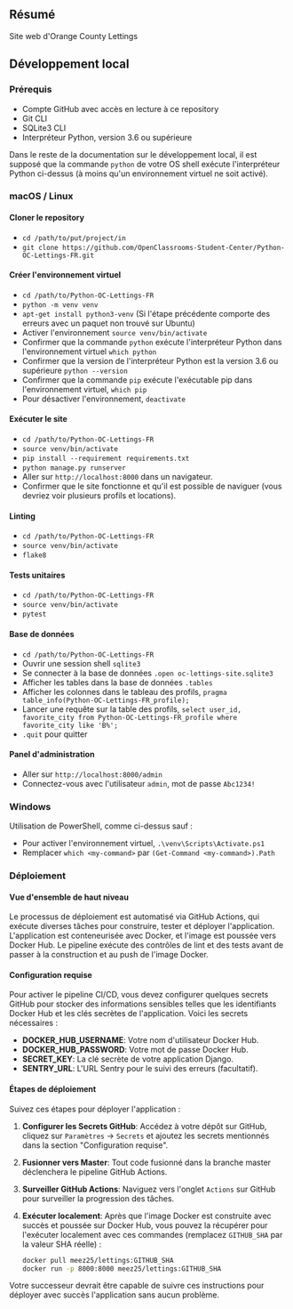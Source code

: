 ## Résumé

Site web d'Orange County Lettings

## Développement local

### Prérequis

- Compte GitHub avec accès en lecture à ce repository
- Git CLI
- SQLite3 CLI
- Interpréteur Python, version 3.6 ou supérieure

Dans le reste de la documentation sur le développement local, il est supposé que la commande `python` de votre OS shell exécute l'interpréteur Python ci-dessus (à moins qu'un environnement virtuel ne soit activé).

### macOS / Linux

#### Cloner le repository

- `cd /path/to/put/project/in`
- `git clone https://github.com/OpenClassrooms-Student-Center/Python-OC-Lettings-FR.git`

#### Créer l'environnement virtuel

- `cd /path/to/Python-OC-Lettings-FR`
- `python -m venv venv`
- `apt-get install python3-venv` (Si l'étape précédente comporte des erreurs avec un paquet non trouvé sur Ubuntu)
- Activer l'environnement `source venv/bin/activate`
- Confirmer que la commande `python` exécute l'interpréteur Python dans l'environnement virtuel
`which python`
- Confirmer que la version de l'interpréteur Python est la version 3.6 ou supérieure `python --version`
- Confirmer que la commande `pip` exécute l'exécutable pip dans l'environnement virtuel, `which pip`
- Pour désactiver l'environnement, `deactivate`

#### Exécuter le site

- `cd /path/to/Python-OC-Lettings-FR`
- `source venv/bin/activate`
- `pip install --requirement requirements.txt`
- `python manage.py runserver`
- Aller sur `http://localhost:8000` dans un navigateur.
- Confirmer que le site fonctionne et qu'il est possible de naviguer (vous devriez voir plusieurs profils et locations).

#### Linting

- `cd /path/to/Python-OC-Lettings-FR`
- `source venv/bin/activate`
- `flake8`

#### Tests unitaires

- `cd /path/to/Python-OC-Lettings-FR`
- `source venv/bin/activate`
- `pytest`

#### Base de données

- `cd /path/to/Python-OC-Lettings-FR`
- Ouvrir une session shell `sqlite3`
- Se connecter à la base de données `.open oc-lettings-site.sqlite3`
- Afficher les tables dans la base de données `.tables`
- Afficher les colonnes dans le tableau des profils, `pragma table_info(Python-OC-Lettings-FR_profile);`
- Lancer une requête sur la table des profils, `select user_id, favorite_city from
  Python-OC-Lettings-FR_profile where favorite_city like 'B%';`
- `.quit` pour quitter

#### Panel d'administration

- Aller sur `http://localhost:8000/admin`
- Connectez-vous avec l'utilisateur `admin`, mot de passe `Abc1234!`

### Windows

Utilisation de PowerShell, comme ci-dessus sauf :

- Pour activer l'environnement virtuel, `.\venv\Scripts\Activate.ps1` 
- Remplacer `which <my-command>` par `(Get-Command <my-command>).Path`


### Déploiement

#### Vue d'ensemble de haut niveau

Le processus de déploiement est automatisé via GitHub Actions, qui exécute diverses tâches pour construire, tester et déployer l'application. L'application est conteneurisée avec Docker, et l'image est poussée vers Docker Hub. Le pipeline exécute des contrôles de lint et des tests avant de passer à la construction et au push de l'image Docker.

#### Configuration requise

Pour activer le pipeline CI/CD, vous devez configurer quelques secrets GitHub pour stocker des informations sensibles telles que les identifiants Docker Hub et les clés secrètes de l'application. Voici les secrets nécessaires :

- **DOCKER_HUB_USERNAME**: Votre nom d'utilisateur Docker Hub.
- **DOCKER_HUB_PASSWORD**: Votre mot de passe Docker Hub.
- **SECRET_KEY**: La clé secrète de votre application Django.
- **SENTRY_URL**: L'URL Sentry pour le suivi des erreurs (facultatif).

#### Étapes de déploiement

Suivez ces étapes pour déployer l'application :

1. **Configurer les Secrets GitHub**: Accédez à votre dépôt sur GitHub, cliquez sur `Paramètres` -> `Secrets` et ajoutez les secrets mentionnés dans la section "Configuration requise".
  
2. **Fusionner vers Master**: Tout code fusionné dans la branche master déclenchera le pipeline GitHub Actions.

3. **Surveiller GitHub Actions**: Naviguez vers l'onglet `Actions` sur GitHub pour surveiller la progression des tâches.

4. **Exécuter localement**: Après que l'image Docker est construite avec succès et poussée sur Docker Hub, vous pouvez la récupérer pour l'exécuter localement avec ces commandes (remplacez `GITHUB_SHA` par la valeur SHA réelle) :

    ```bash
    docker pull meez25/lettings:GITHUB_SHA
    docker run -p 8000:8000 meez25/lettings:GITHUB_SHA
    ```

Votre successeur devrait être capable de suivre ces instructions pour déployer avec succès l'application sans aucun problème.

